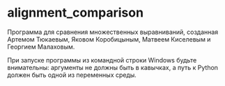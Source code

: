 # alignment_comparison
Программа для сравнения множественных выравниваний, созданная Артемом Тюкаевым, Яковом Коробицыным, Матвеем Киселевым и Георгием Малаховым.

При запуске программы из командной строки Windows будьте внимательны: аргументы не должны быть в кавычках, а путь к Python должен быть одной из переменных среды.
